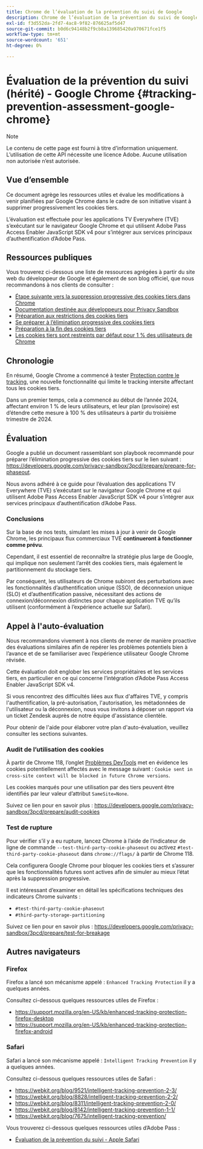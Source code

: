 ```yaml
---
title: Chrome de l’évaluation de la prévention du suivi de Google
description: Chrome de l’évaluation de la prévention du suivi de Google
exl-id: f3d552da-2fd7-4ac8-9f82-876625af5d47
source-git-commit: b0d6c94148b2f9cb8a139685420a970671fce1f5
workflow-type: tm+mt
source-wordcount: '651'
ht-degree: 0%

---
```


# Évaluation de la prévention du suivi (hérité) - Google Chrome {#tracking-prevention-assessment-google-chrome}

>[!NOTE]
>
>Le contenu de cette page est fourni à titre d’information uniquement. L’utilisation de cette API nécessite une licence Adobe. Aucune utilisation non autorisée n’est autorisée.

## Vue d’ensemble

Ce document agrège les ressources utiles et évalue les modifications à venir planifiées par Google Chrome dans le cadre de son initiative visant à supprimer progressivement les cookies tiers.

L’évaluation est effectuée pour les applications TV Everywhere (TVE) s’exécutant sur le navigateur Google Chrome et qui utilisent Adobe Pass Access Enabler JavaScript SDK v4 pour s’intégrer aux services principaux d’authentification d’Adobe Pass.

## Ressources publiques

Vous trouverez ci-dessous une liste de ressources agrégées à partir du site web du développeur de Google et également de son blog officiel, que nous recommandons à nos clients de consulter :

* [Étape suivante vers la suppression progressive des cookies tiers dans Chrome](https://blog.google/products/chrome/privacy-sandbox-tracking-protection/)
* [Documentation destinée aux développeurs pour Privacy Sandbox](https://developers.google.com/privacy-sandbox)
* [Préparation aux restrictions des cookies tiers](https://developers.google.com/privacy-sandbox/3pcd)
* [Se préparer à l’élimination progressive des cookies tiers](https://developers.google.com/privacy-sandbox/3pcd/prepare/prepare-for-phaseout)
* [Préparation à la fin des cookies tiers](https://developers.google.com/privacy-sandbox/blog/cookie-countdown-2023oct)
* [Les cookies tiers sont restreints par défaut pour 1 % des utilisateurs de Chrome](https://developers.google.com/privacy-sandbox/blog/cookie-countdown-2024jan)

## Chronologie

En résumé, Google Chrome a commencé à tester [Protection contre le tracking](https://privacysandbox.com/), une nouvelle fonctionnalité qui limite le tracking intersite affectant tous les cookies tiers.

Dans un premier temps, cela a commencé au début de l’année 2024, affectant environ 1 % de leurs utilisateurs, et leur plan (provisoire) est d’étendre cette mesure à 100 % des utilisateurs à partir du troisième trimestre de 2024.

## Évaluation

Google a publié un document rassemblant son playbook recommandé pour préparer l’élimination progressive des cookies tiers sur le lien suivant : https://developers.google.com/privacy-sandbox/3pcd/prepare/prepare-for-phaseout.

Nous avons adhéré à ce guide pour l’évaluation des applications TV Everywhere (TVE) s’exécutant sur le navigateur Google Chrome et qui utilisent Adobe Pass Access Enabler JavaScript SDK v4 pour s’intégrer aux services principaux d’authentification d’Adobe Pass.

### Conclusions

Sur la base de nos tests, simulant les mises à jour à venir de Google Chrome, les principaux flux commerciaux TVE **continueront à fonctionner comme prévu**.

Cependant, il est essentiel de reconnaître la stratégie plus large de Google, qui implique non seulement l’arrêt des cookies tiers, mais également le partitionnement du stockage tiers.

Par conséquent, les utilisateurs de Chrome subiront des perturbations avec les fonctionnalités d’authentification unique (SSO), de déconnexion unique (SLO) et d’authentification passive, nécessitant des actions de connexion/déconnexion distinctes pour chaque application TVE qu’ils utilisent (conformément à l’expérience actuelle sur Safari).

## Appel à l&#39;auto-évaluation

Nous recommandons vivement à nos clients de mener de manière proactive des évaluations similaires afin de repérer les problèmes potentiels bien à l’avance et de se familiariser avec l’expérience utilisateur Google Chrome révisée.

Cette évaluation doit englober les services propriétaires et les services tiers, en particulier en ce qui concerne l’intégration d’Adobe Pass Access Enabler JavaScript SDK v4.

Si vous rencontrez des difficultés liées aux flux d&#39;affaires TVE, y compris l&#39;authentification, la pré-autorisation, l&#39;autorisation, les métadonnées de l&#39;utilisateur ou la déconnexion, nous vous invitons à déposer un rapport via un ticket Zendesk auprès de notre équipe d&#39;assistance clientèle.

Pour obtenir de l&#39;aide pour élaborer votre plan d&#39;auto-évaluation, veuillez consulter les sections suivantes.

### Audit de l’utilisation des cookies

À partir de Chrome 118, l’onglet [Problèmes DevTools](https://developer.chrome.com/docs/devtools/issues/) met en évidence les cookies potentiellement affectés avec le message suivant : `Cookie sent in cross-site context will be blocked in future Chrome versions`.

Les cookies marqués pour une utilisation par des tiers peuvent être identifiés par leur valeur d’attribut `SameSite=None`.

Suivez ce lien pour en savoir plus : https://developers.google.com/privacy-sandbox/3pcd/prepare/audit-cookies

### Test de rupture

Pour vérifier s’il y a eu rupture, lancez Chrome à l’aide de l’indicateur de ligne de commande `--test-third-party-cookie-phaseout` ou activez `#test-third-party-cookie-phaseout` dans `chrome://flags/` à partir de Chrome 118.

Cela configurera Google Chrome pour bloquer les cookies tiers et s’assurer que les fonctionnalités futures sont actives afin de simuler au mieux l’état après la suppression progressive.

Il est intéressant d’examiner en détail les spécifications techniques des indicateurs Chrome suivants :

* `#test-third-party-cookie-phaseout`
* `#third-party-storage-partitioning`

Suivez ce lien pour en savoir plus : https://developers.google.com/privacy-sandbox/3pcd/prepare/test-for-breakage

## Autres navigateurs

### Firefox

Firefox a lancé son mécanisme appelé : `Enhanced Tracking Protection` il y a quelques années.

Consultez ci-dessous quelques ressources utiles de Firefox :

* https://support.mozilla.org/en-US/kb/enhanced-tracking-protection-firefox-desktop
* https://support.mozilla.org/en-US/kb/enhanced-tracking-protection-firefox-android

### Safari

Safari a lancé son mécanisme appelé : `Intelligent Tracking Prevention` il y a quelques années.

Consultez ci-dessous quelques ressources utiles de Safari :

* https://webkit.org/blog/9521/intelligent-tracking-prevention-2-3/
* https://webkit.org/blog/8828/intelligent-tracking-prevention-2-2/
* https://webkit.org/blog/8311/intelligent-tracking-prevention-2-0/
* https://webkit.org/blog/8142/intelligent-tracking-prevention-1-1/
* https://webkit.org/blog/7675/intelligent-tracking-prevention/

Vous trouverez ci-dessous quelques ressources utiles d’Adobe Pass :

* [Évaluation de la prévention du suivi - Apple Safari](tracking-prevention-assessment-apple-safari.md)
